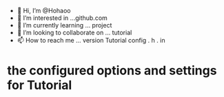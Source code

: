 - 👋 Hi, I’m @Hohaoo 
- 👀 I’m interested in ...github.com
- 🌱 I’m currently learning ... project 
- 💞️ I’m looking to collaborate on ... tutorial 
- 📫 How to reach me ... version 
Tutorial config . h . in
<!---
Hohaoo/Hohaoo is a ✨ special ✨ repository because its `README.md` (this file) appears on your GitHub profile.
You can click the Preview link to take a look at your changes.
--->
# the configured options and settings for Tutorial 
